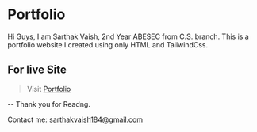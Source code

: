 # Portfolio

Hi Guys, I am Sarthak Vaish, 2nd Year ABESEC from C.S. branch. 
This is a portfolio website I created using only HTML and TailwindCss.

## For live Site
>Visit [Portfolio](https://tiny-semifreddo-e6e69f.netlify.app/)

--
Thank you for Readng.

Contact me: sarthakvaish184@gmail.com
